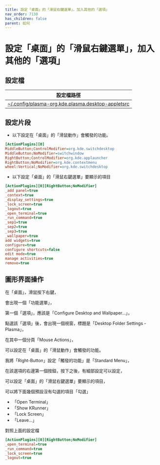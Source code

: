```yaml
---
title: 設定「桌面」的「滑鼠右鍵選單」，加入其他的「選項」
nav_order: 7130
has_children: false
parent: 如何
---
```



# 設定「桌面」的「滑鼠右鍵選單」，加入其他的「選項」


## 設定檔

| 設定檔路徑 |
| --- |
| [~/.config/plasma-org.kde.plasma.desktop-appletsrc](https://github.com/samwhelp/eznixos-adjustment-iso-profile/blob/main/debian-12/start/locale/zh_tw/eznixos-adjustment-kde-plasma/asset/overlay/etc/skel/.config/plasma-org.kde.plasma.desktop-appletsrc#L1-L28) |


## 設定片段

* 以下設定在「桌面」的「滑鼠動作」會觸發的功能。

``` ini
[ActionPlugins][0]
MiddleButton;ControlModifier=org.kde.switchdesktop
MiddleButton;NoModifier=switchwindow
RightButton;ControlModifier=org.kde.applauncher
RightButton;NoModifier=org.kde.contextmenu
wheel:Vertical;NoModifier=org.kde.switchdesktop
```

* 以下設定「桌面」的「滑鼠右鍵選單」要顯示的項目

``` ini
[ActionPlugins][0][RightButton;NoModifier]
_add panel=true
_context=true
_display_settings=true
_lock_screen=true
_logout=true
_open_terminal=true
_run_command=true
_sep1=true
_sep2=true
_sep3=true
_wallpaper=true
add widgets=true
configure=true
configure shortcuts=false
edit mode=true
manage activities=true
remove=true
```


## 圖形界面操作

在「桌面」，滑鼠按下右鍵，

會出現一個「功能選單」，

第一個「選項」，應該是「Configure Desktop and Wallpaper...」，

點選該「選項」後，會出現一個視窗，標題是「Desktop Folder Settings - Plasma」，

在其中一個分頁「Mouse Actions」，

可以設定在「桌面」的「滑鼠動作」會觸發的功能。

我將「Right-Button」設定「觸發的功能」是「Standard Menu」，

在該選項的右邊第一個按鈕，按下之後，有細部設定可以設定，

可以設定「桌面」的「滑鼠右鍵選單」要顯示的項目，

可以將下面幾個預設沒有勾選的項目「勾選」

* 「Open Terminal」
* 「Show KRunner」
* 「Lock Screen」
* 「Leave...」


對照上面的設定檔

``` ini
[ActionPlugins][0][RightButton;NoModifier]
_open_terminal=true
_run_command=true
_lock_screen=true
_logout=true
```
